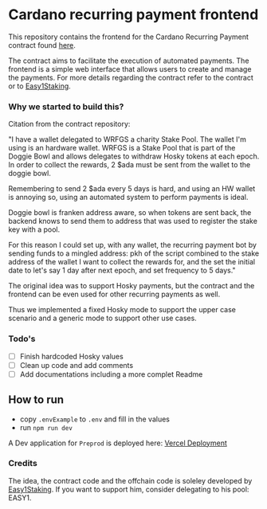 # Cardano recurring payment frontend
This repository contains the frontend for the Cardano Recurring Payment contract found [here](https://github.com/easy1staking-com/cardano-recurring-payment).

The contract aims to facilitate the execution of automated payments. The frontend is a simple web interface that allows users to create and manage the payments.
For more details regarding the contract refer to the contract or to [Easy1Staking](https://easy1staking.com).

### Why we started to build this?
Citation from the contract repository:

"I have a wallet delegated to WRFGS a charity Stake Pool. The wallet I'm using is an hardware wallet. WRFGS is a Stake Pool that is part of the Doggie Bowl and allows delegates to withdraw Hosky tokens at each epoch. In order to collect the rewards, 2 $ada must be sent from the wallet to the doggie bowl.

Remembering to send 2 $ada every 5 days is hard, and using an HW wallet is annoying so, using an automated system to perform payments is ideal.

Doggie bowl is franken address aware, so when tokens are sent back, the backend knows to send them to address that was used to register the stake key with a pool.

For this reason I could set up, with any wallet, the recurring payment bot by sending funds to a mingled address: pkh of the script combined to the stake address of the wallet I want to collect the rewards for, and the set the initial date to let's say 1 day after next epoch, and set frequency to 5 days."


The original idea was to support Hosky payments, but the contract and the frontend can be even used for other recurring payments as well.

Thus we implemented a fixed Hosky mode to support the upper case scenario and a generic mode to support other use cases.

### Todo's
- [ ] Finish hardcoded Hosky values
- [ ] Clean up code and add comments
- [ ] Add documentations including a more complet Readme

## How to run
- copy `.envExample` to `.env` and fill in the values
- run `npm run dev`

A Dev application for `Preprod` is deployed here: [Vercel Deployment](https://cardano-recurring-payment-frontend.vercel.app/)

### Credits
The idea, the contract code and the offchain code is soleley developed by [Easy1Staking](https://easy1staking.com). If you want to support him, consider delegating to his pool: EASY1.
